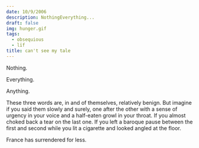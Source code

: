 ```yaml
---
date: 10/9/2006
description: NothingEverything...
draft: false
img: hunger.gif
tags:
  - obsequious
  - lïf
title: can't see my tale
---
```


Nothing.

Everything.

Anything.

These three words are, in and of themselves, relatively benign. But imagine if you said them slowly and surely, one after the other with a sense of urgency in your voice and a half-eaten growl in your throat. If you almost choked back a tear on the last one. If you left a baroque pause between the first and second while you lit a cigarette and looked angled at the floor.

France has surrendered for less.
